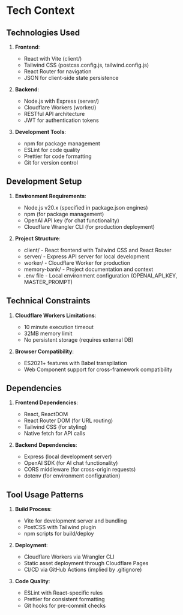 # Tech Context

## Technologies Used
1. **Frontend**:
   - React with Vite (client/)
   - Tailwind CSS (postcss.config.js, tailwind.config.js)
   - React Router for navigation
   - JSON for client-side state persistence

2. **Backend**:
   - Node.js with Express (server/)
   - Cloudflare Workers (worker/)
   - RESTful API architecture
   - JWT for authentication tokens

3. **Development Tools**:
   - npm for package management
   - ESLint for code quality
   - Prettier for code formatting
   - Git for version control

## Development Setup
1. **Environment Requirements**:
   - Node.js v20.x (specified in package.json engines)
   - npm (for package management)
   - OpenAI API key (for chat functionality)
   - Cloudflare Wrangler CLI (for production deployment)

2. **Project Structure**:
   - client/ - React frontend with Tailwind CSS and React Router
   - server/ - Express API server for local development  
   - worker/ - Cloudflare Worker for production
   - memory-bank/ - Project documentation and context
   - .env file - Local environment configuration (OPENAI_API_KEY, MASTER_PROMPT)

## Technical Constraints
1. **Cloudflare Workers Limitations**:
   - 10 minute execution timeout
   - 32MB memory limit
   - No persistent storage (requires external DB)

2. **Browser Compatibility**:
   - ES2021+ features with Babel transpilation
   - Web Component support for cross-framework compatibility

## Dependencies
1. **Frontend Dependencies**:
   - React, ReactDOM
   - React Router DOM (for URL routing)
   - Tailwind CSS (for styling)
   - Native fetch for API calls

2. **Backend Dependencies**:
   - Express (local development server)
   - OpenAI SDK (for AI chat functionality)
   - CORS middleware (for cross-origin requests)
   - dotenv (for environment configuration)

## Tool Usage Patterns
1. **Build Process**:
   - Vite for development server and bundling
   - PostCSS with Tailwind plugin
   - npm scripts for build/deploy

2. **Deployment**:
   - Cloudflare Workers via Wrangler CLI
   - Static asset deployment through Cloudflare Pages
   - CI/CD via GitHub Actions (implied by .gitignore)

3. **Code Quality**:
   - ESLint with React-specific rules
   - Prettier for consistent formatting
   - Git hooks for pre-commit checks
